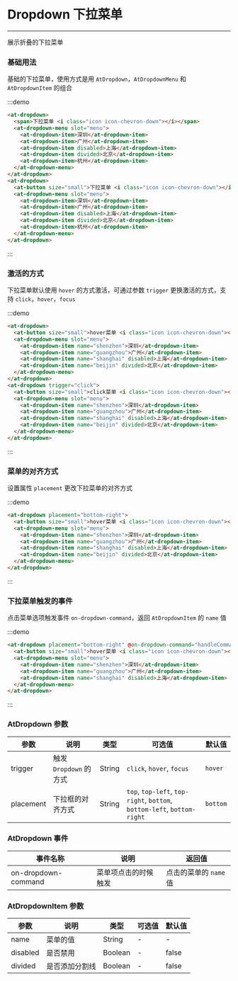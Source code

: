 
# Dropdown 下拉菜单

----

展示折叠的下拉菜单

### 基础用法

基础的下拉菜单，使用方式是用 `AtDropdown`，`AtDropdownMenu` 和 `AtDropdownItem` 的组合

:::demo
```html
<at-dropdown>
  <span>下拉菜单 <i class="icon icon-chevron-down"></i></span>
  <at-dropdown-menu slot="menu">
    <at-dropdown-item>深圳</at-dropdown-item>
    <at-dropdown-item>广州</at-dropdown-item>
    <at-dropdown-item disabled>上海</at-dropdown-item>
    <at-dropdown-item divided>北京</at-dropdown-item>
    <at-dropdown-item>杭州</at-dropdown-item>
  </at-dropdown-menu>
</at-dropdown>
<at-dropdown>
  <at-button size="small">下拉菜单 <i class="icon icon-chevron-down"></i></at-button>
  <at-dropdown-menu slot="menu">
    <at-dropdown-item>深圳</at-dropdown-item>
    <at-dropdown-item>广州</at-dropdown-item>
    <at-dropdown-item disabled>上海</at-dropdown-item>
    <at-dropdown-item divided>北京</at-dropdown-item>
    <at-dropdown-item>杭州</at-dropdown-item>
  </at-dropdown-menu>
</at-dropdown>
```
:::

### 激活的方式

下拉菜单默认使用 `hover` 的方式激活，可通过参数 `trigger` 更换激活的方式，支持 `click`，`hover`，`focus`

:::demo
```html
<at-dropdown>
  <at-button size="small">hover菜单 <i class="icon icon-chevron-down"></at-button>
  <at-dropdown-menu slot="menu">
    <at-dropdown-item name="shenzhen">深圳</at-dropdown-item>
    <at-dropdown-item name="guangzhou">广州</at-dropdown-item>
    <at-dropdown-item name="shanghai" disabled>上海</at-dropdown-item>
    <at-dropdown-item name="beijin" divided>北京</at-dropdown-item>
  </at-dropdown-menu>
</at-dropdown>
<at-dropdown trigger="click">
  <at-button size="small">click菜单 <i class="icon icon-chevron-down"></at-button>
  <at-dropdown-menu slot="menu">
    <at-dropdown-item name="shenzhen">深圳</at-dropdown-item>
    <at-dropdown-item name="guangzhou">广州</at-dropdown-item>
    <at-dropdown-item name="shanghai" disabled>上海</at-dropdown-item>
    <at-dropdown-item name="beijin" divided>北京</at-dropdown-item>
  </at-dropdown-menu>
</at-dropdown>
```
:::

### 菜单的对齐方式

设置属性 `placement` 更改下拉菜单的对齐方式

:::demo
```html
<at-dropdown placement="bottom-right">
  <at-button size="small">hover菜单 <i class="icon icon-chevron-down"></at-button>
  <at-dropdown-menu slot="menu">
    <at-dropdown-item name="shenzhen">深圳</at-dropdown-item>
    <at-dropdown-item name="guangzhou">广州</at-dropdown-item>
    <at-dropdown-item name="shanghai" disabled>上海</at-dropdown-item>
    <at-dropdown-item name="beijin" divided>北京</at-dropdown-item>
  </at-dropdown-menu>
</at-dropdown>
```
:::

### 下拉菜单触发的事件

点击菜单选项触发事件 `on-dropdown-command`，返回 `AtDropdownItem` 的 `name` 值

:::demo
```html
<at-dropdown placement="bottom-right" @on-dropdown-command="handleCommand">
  <at-button size="small">hover菜单 <i class="icon icon-chevron-down"></at-button>
  <at-dropdown-menu slot="menu">
    <at-dropdown-item name="shenzhen">深圳</at-dropdown-item>
    <at-dropdown-item name="guangzhou">广州</at-dropdown-item>
    <at-dropdown-item name="shanghai" disabled>上海</at-dropdown-item>
  </at-dropdown-menu>
</at-dropdown>
```
:::

### AtDropdown 参数

| 参数      | 说明          | 类型      | 可选值                           | 默认值  |
|---------- |-------------- |---------- |--------------------------------  |-------- |
| trigger | 触发 `Dropdown` 的方式 | String | `click`, `hover`, `focus` | `hover` |
| placement | 下拉框的对齐方式 | String | `top`, `top-left`, `top-right`, `bottom`, `bottom-left`, `bottom-right` | `bottom` |

### AtDropdown 事件

| 事件名称      | 说明          | 返回值  |
|---------- |-------------- |---------- |
| on-dropdown-command | 菜单项点击的时候触发 | 点击的菜单的 `name` 值 |

### AtDropdownItem 参数

| 参数      | 说明          | 类型      | 可选值                           | 默认值  |
|---------- |-------------- |---------- |--------------------------------  |-------- |
| name | 菜单的值 | String | - | - |
| disabled | 是否禁用 | Boolean | - | false |
| divided | 是否添加分割线 | Boolean | - | false |

<style lang="sass" scoped>
  .at-dropdown + .at-dropdown {
    margin-left: 8px;
  }
  .at-dropdown__trigger {
    > span {
      font-size: 12px;
    }
  }
</style>

<script>
  export default {
    methods: {
      handleCommand (name) {
        this.$Message(`点击菜单：${name}`)
      }
    }
  }
</script>
